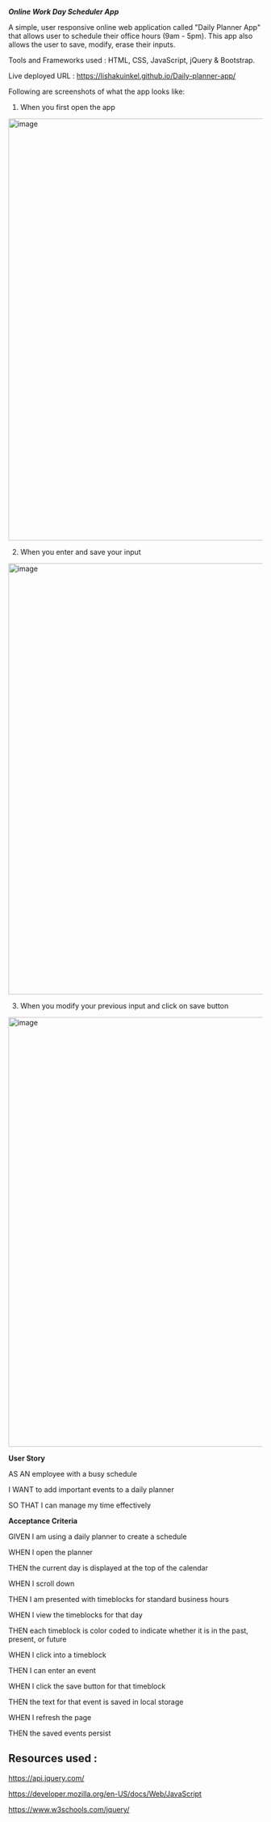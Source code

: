 *****Online Work Day Scheduler App*****

A simple, user responsive online web application called "Daily Planner App" that allows user to schedule their office hours (9am - 5pm). This app also allows the user to save, modify, erase their inputs.

Tools and Frameworks used : HTML, CSS, JavaScript, jQuery & Bootstrap.

Live deployed URL : https://lishakuinkel.github.io/Daily-planner-app/

Following are screenshots of what the app looks like:

1. When you first open the app 

<img width="835" alt="image" src="https://github.com/Lishakuinkel/Daily-planner-app/assets/130411719/948aa752-f8f5-4490-ba67-08e177715750">


2. When you enter and save your input 

<img width="853" alt="image" src="https://github.com/Lishakuinkel/Daily-planner-app/assets/130411719/a1510592-1e38-4a78-83af-da0daae13115">


3. When you modify your previous input and click on save button

<img width="850" alt="image" src="https://github.com/Lishakuinkel/Daily-planner-app/assets/130411719/205732b8-d147-4dc3-9874-87c1ab5c8a84">



**User Story**

AS AN employee with a busy schedule

I WANT to add important events to a daily planner

SO THAT I can manage my time effectively


**Acceptance Criteria**

GIVEN I am using a daily planner to create a schedule

WHEN I open the planner

THEN the current day is displayed at the top of the calendar

WHEN I scroll down

THEN I am presented with timeblocks for standard business hours

WHEN I view the timeblocks for that day

THEN each timeblock is color coded to indicate whether it is in 
the past, present, or future

WHEN I click into a timeblock

THEN I can enter an event

WHEN I click the save button for that timeblock

THEN the text for that event is saved in local storage

WHEN I refresh the page

THEN the saved events persist


## Resources used : 

https://api.jquery.com/

https://developer.mozilla.org/en-US/docs/Web/JavaScript

https://www.w3schools.com/jquery/





